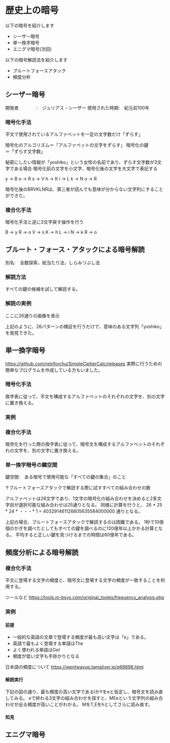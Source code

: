 # 歴史上の暗号

以下の暗号を紹介します

* シーザー暗号
* 単一換字暗号
* エニグマ暗号(次回)

以下の暗号解読法を紹介します

* ブルートフォースアタック
* 頻度分析


## シーザー暗号

開発者　　　　:　ジュリアス・シーザー
使用された時期:　紀元前100年

### 暗号化手法
平文で使用されているアルファベットを一定の文字数だけ「ずらす」

暗号化のアルゴリズム＝「アルファベットの文字をずらす」
暗号化の鍵　　　　　＝「ずらす文字数」

秘密にしたい情報が「yoshiko」という女性の名前であり、ずらす文字数が3文字である場合
暗号化前の文字を小文字、暗号化後の文字を大文字で表記する

y -> B
o -> R
s -> V
h -> K
i -> L
k -> N
o -> R

暗号化後のBRVKLNRは、第三者が読んでも意味が分からない文字列にすることができた。

### 複合化手法

暗号化手法と逆に3文字戻す操作を行う

B -> y
R -> o
V -> s
K -> h
L -> i
N -> k
R -> o


## ブルート・フォース・アタックによる暗号解読
別名:　全数探索，総当たり法，しらみつぶし法

### 解読方法
すべての鍵の候補を試して解読する。

### 解読の実例

ここに26通りの画像を表示

上記のように、26パターンの検証を行うだけで、意味のある文字列「yoshiko」を発見できた。


## 単一換字暗号

https://github.com/reinforchu/SimpleCipherCalc/releases
実際に行うための簡単なプログラムを作成している方もいました。

### 暗号化手法
換字表に従って、平文を構成するアルファベットのそれぞれの文字を、別の文字に置き換える。


### 実例



### 複合化手法

暗号化を行った際の換字表に従って、暗号文を構成するアルファベットのそれぞれの文字を、別の文字に置き換える。

### 単一換字暗号の鍵空間

鍵空間:　ある暗号で使用可能な「すべての鍵の集合」のこと

↑ブルートフォースアタックで解読する際に試すすべての組み合わせの数

アルファベットは26文字であり、1文字の暗号化の組み合わせを決めると2多文字目が選択可能な組み合わせは25通りとなる。
同様に計算を行うと、
26 * 25 * 24 * ・・・* 1 = 403291461126605635584000000 通りとなる。

上記の場合、ブルートフォースアタックで解読するのは困難である。
1秒で10億個のかぎを調べたとしてもすべての鍵を調べるのに120億年以上かかる計算となる。
平均すると正しい鍵を見つけるまでの時間は60億年である。

## 頻度分析による暗号解読

### 複合化手法

平文に登場する文字の頻度と、暗号文に登場する文字の頻度が一致することを利用する。

ツールなど
https://tools.m-bsys.com/original_tooles/frequency_analysis.php


### 実例

#### 前提
* 一般的な英語の文章で登場する頻度が最も高い文字は「e」である。
* 英語で最もよく登場する単語はThe
* よく使われる単語はGet
* 頻度が低い文字も手掛かりとなる



日本語の頻度について
https://wentwayup.tamaliver.jp/e68898.html


#### 解読実行

下記の図の通り、最も頻度の高い文字であるIかYをeと仮定し、暗号文を読み直してみる。
eで終わる3文字の組み合わせを探すと、MEeという文字列の組み合わせが出る頻度が高いことがわかる。
MをT,Eをhとしてさらに読み直す。

#### 知見



## エニグマ暗号








